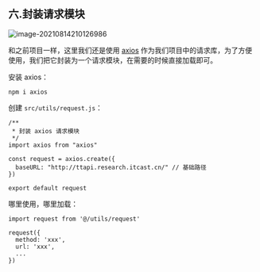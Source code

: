 ## 六.封装请求模块

![image-20210814210126986](https://i0.hdslb.com/bfs/album/aba176aceb177eb995eecd9c686694cf41d4b052.png)



和之前项目一样，这里我们还是使用 [axios](https://github.com/axios/axios) 作为我们项目中的请求库，为了方便使用，我们把它封装为一个请求模块，在需要的时候直接加载即可。



安装 axios：

```
npm i axios
```



创建 `src/utils/request.js`：



```
/**
 * 封装 axios 请求模块
 */
import axios from "axios"

const request = axios.create({
  baseURL: "http://ttapi.research.itcast.cn/" // 基础路径
})

export default request
```



哪里使用，哪里加载：



```
import request from '@/utils/request'

request({
  method: 'xxx',
  url: 'xxx',
  ...
})
```



